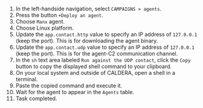 1. In the left-handside navigation, select `CAMPAIGNS > agents`.
1. Press the button `+Deploy an agent`.
1. Choose `Manx` agent.
1. Choose Linux platform.
1. Update the `app.contact.http` value to specify an IP address of `127.0.0.1` (keep the port). This is for downloading the agent binary.
1. Update the `app.contact.udp` value to specify an IP address of `127.0.0.1` (keep the port). This is for the agent-C2 communication channel.
1. In the `sh` text area labeled `Run against the UDP contact`, click the `Copy` button to copy the displayed shell command to your clipboard. 
1. On your local system and outside of CALDERA, open a shell in a terminal.
1. Paste the copied command and execute it.
1. Wait for the agent to appear in the `Agents` table.
1. Task completed.
